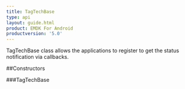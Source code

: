 ```yaml
---
title: TagTechBase
type: api
layout: guide.html
product: EMDK For Android
productversion: '5.0'
---
```



TagTechBase class allows the applications to register to get the status
 notification via callbacks.

##Constructors

###TagTechBase







